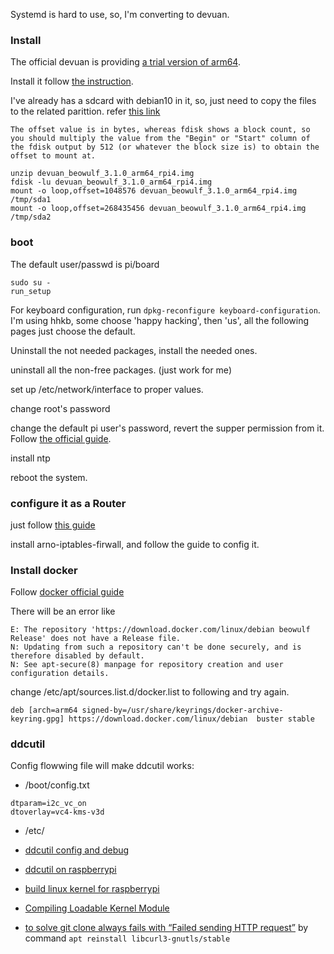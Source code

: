 Systemd is hard to use, so, I'm converting to devuan.

### Install

The official devuan is providing [a trial version of arm64](https://arm-files.devuan.org/).

Install it follow [the instruction](https://arm-files.devuan.org/README.txt).

I've already has a sdcard with debian10 in it, so, just need to copy the files to the related parittion. refer [this link](https://unix.stackexchange.com/questions/316401/how-to-mount-a-disk-image-from-the-command-line)
```
The offset value is in bytes, whereas fdisk shows a block count, so you should multiply the value from the "Begin" or "Start" column of the fdisk output by 512 (or whatever the block size is) to obtain the offset to mount at.
```
```
unzip devuan_beowulf_3.1.0_arm64_rpi4.img
fdisk -lu devuan_beowulf_3.1.0_arm64_rpi4.img
mount -o loop,offset=1048576 devuan_beowulf_3.1.0_arm64_rpi4.img /tmp/sda1
mount -o loop,offset=268435456 devuan_beowulf_3.1.0_arm64_rpi4.img /tmp/sda2
```

### boot

The default user/passwd is pi/board
```
sudo su -
run_setup
```

For keyboard configuration, run ```dpkg-reconfigure keyboard-configuration```. I'm using hhkb, some choose 'happy hacking', then 'us', all the following pages just choose the default.

Uninstall the not needed packages, install the needed ones.

uninstall all the non-free packages. (just work for me)

set up /etc/network/interface to proper values.

change root's password

change the default pi user's password, revert the supper permission from it. Follow [the official guide](https://www.raspberrypi.org/documentation/configuration/security.md).

install ntp 

reboot the system.


### configure it as a Router


just follow [this guide](https://gridscale.io/en/community/tutorials/debian-router-gateway/) 

install arno-iptables-firwall, and follow the guide to config it.


### Install docker
Follow [docker official guide](https://docs.docker.com/engine/install/debian/)

There will be an error like
```
E: The repository 'https://download.docker.com/linux/debian beowulf Release' does not have a Release file.
N: Updating from such a repository can't be done securely, and is therefore disabled by default.
N: See apt-secure(8) manpage for repository creation and user configuration details.
```
change /etc/apt/sources.list.d/docker.list to following and try again.
```
deb [arch=arm64 signed-by=/usr/share/keyrings/docker-archive-keyring.gpg] https://download.docker.com/linux/debian  buster stable
```

### ddcutil

Config flowwing file will make ddcutil works:
 - /boot/config.txt
```
dtparam=i2c_vc_on
dtoverlay=vc4-kms-v3d
```

 - /etc/



 - [ddcutil config and debug](https://www.ddcutil.com/config/)
 - [ddcutil on raspberrypi](https://www.ddcutil.com/raspberry/)
 - [build linux kernel for raspberrypi](https://www.raspberrypi.org/documentation/linux/kernel/building.md) 
 - [Compiling Loadable Kernel Module](https://www.raspberrypi.org/forums/viewtopic.php?t=265682)
 - [to solve git clone always fails with “Failed sending HTTP request”](https://stackoverflow.com/questions/65556397/git-clone-always-fails-with-failed-sending-http-request) by command `apt reinstall libcurl3-gnutls/stable`
